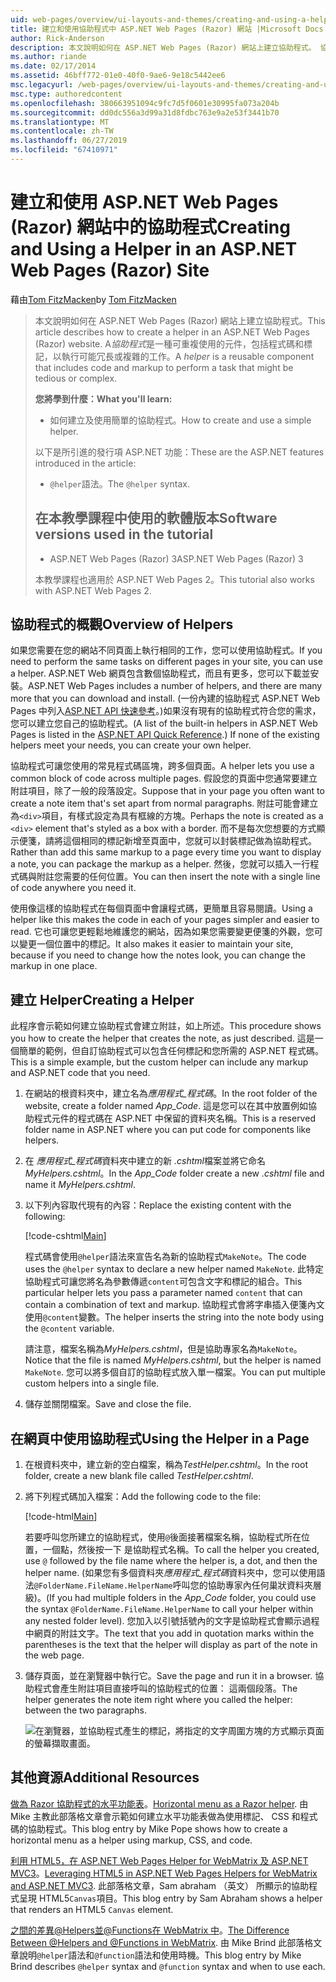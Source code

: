 ```yaml
---
uid: web-pages/overview/ui-layouts-and-themes/creating-and-using-a-helper-in-an-aspnet-web-pages-site
title: 建立和使用協助程式中 ASP.NET Web Pages (Razor) 網站 |Microsoft Docs
author: Rick-Anderson
description: 本文說明如何在 ASP.NET Web Pages (Razor) 網站上建立協助程式。 協助程式是一種可重複使用的元件，包括程式碼和標記，以效能...
ms.author: riande
ms.date: 02/17/2014
ms.assetid: 46bff772-01e0-40f0-9ae6-9e18c5442ee6
msc.legacyurl: /web-pages/overview/ui-layouts-and-themes/creating-and-using-a-helper-in-an-aspnet-web-pages-site
msc.type: authoredcontent
ms.openlocfilehash: 380663951094c9fc7d5f0601e30995fa073a204b
ms.sourcegitcommit: dd0dc556a3d99a31d8fdbc763e9a2e53f3441b70
ms.translationtype: MT
ms.contentlocale: zh-TW
ms.lasthandoff: 06/27/2019
ms.locfileid: "67410971"
---
```

# <a name="creating-and-using-a-helper-in-an-aspnet-web-pages-razor-site"></a><span data-ttu-id="e0ede-104">建立和使用 ASP.NET Web Pages (Razor) 網站中的協助程式</span><span class="sxs-lookup"><span data-stu-id="e0ede-104">Creating and Using a Helper in an ASP.NET Web Pages (Razor) Site</span></span>

<span data-ttu-id="e0ede-105">藉由[Tom FitzMacken](https://github.com/tfitzmac)</span><span class="sxs-lookup"><span data-stu-id="e0ede-105">by [Tom FitzMacken](https://github.com/tfitzmac)</span></span>

> <span data-ttu-id="e0ede-106">本文說明如何在 ASP.NET Web Pages (Razor) 網站上建立協助程式。</span><span class="sxs-lookup"><span data-stu-id="e0ede-106">This article describes how to create a helper in an ASP.NET Web Pages (Razor) website.</span></span> <span data-ttu-id="e0ede-107">A*協助程式*是一種可重複使用的元件，包括程式碼和標記，以執行可能冗長或複雜的工作。</span><span class="sxs-lookup"><span data-stu-id="e0ede-107">A *helper* is a reusable component that includes code and markup to perform a task that might be tedious or complex.</span></span>
> 
> <span data-ttu-id="e0ede-108">**您將學到什麼：**</span><span class="sxs-lookup"><span data-stu-id="e0ede-108">**What you'll learn:**</span></span> 
> 
> - <span data-ttu-id="e0ede-109">如何建立及使用簡單的協助程式。</span><span class="sxs-lookup"><span data-stu-id="e0ede-109">How to create and use a simple helper.</span></span>
> 
> <span data-ttu-id="e0ede-110">以下是所引進的發行項 ASP.NET 功能：</span><span class="sxs-lookup"><span data-stu-id="e0ede-110">These are the ASP.NET features introduced in the article:</span></span>
> 
> - <span data-ttu-id="e0ede-111">`@helper`語法。</span><span class="sxs-lookup"><span data-stu-id="e0ede-111">The `@helper` syntax.</span></span>
>   
> 
> ## <a name="software-versions-used-in-the-tutorial"></a><span data-ttu-id="e0ede-112">在本教學課程中使用的軟體版本</span><span class="sxs-lookup"><span data-stu-id="e0ede-112">Software versions used in the tutorial</span></span>
> 
> 
> - <span data-ttu-id="e0ede-113">ASP.NET Web Pages (Razor) 3</span><span class="sxs-lookup"><span data-stu-id="e0ede-113">ASP.NET Web Pages (Razor) 3</span></span>
>   
> 
> <span data-ttu-id="e0ede-114">本教學課程也適用於 ASP.NET Web Pages 2。</span><span class="sxs-lookup"><span data-stu-id="e0ede-114">This tutorial also works with ASP.NET Web Pages 2.</span></span>

## <a name="overview-of-helpers"></a><span data-ttu-id="e0ede-115">協助程式的概觀</span><span class="sxs-lookup"><span data-stu-id="e0ede-115">Overview of Helpers</span></span>

<span data-ttu-id="e0ede-116">如果您需要在您的網站不同頁面上執行相同的工作，您可以使用協助程式。</span><span class="sxs-lookup"><span data-stu-id="e0ede-116">If you need to perform the same tasks on different pages in your site, you can use a helper.</span></span> <span data-ttu-id="e0ede-117">ASP.NET Web 網頁包含數個協助程式，而且有更多，您可以下載並安裝。</span><span class="sxs-lookup"><span data-stu-id="e0ede-117">ASP.NET Web Pages includes a number of helpers, and there are many more that you can download and install.</span></span> <span data-ttu-id="e0ede-118">(一份內建的協助程式 ASP.NET Web Pages 中列入[ASP.NET API 快速參考](https://go.microsoft.com/fwlink/?LinkId=202907)。)如果沒有現有的協助程式符合您的需求，您可以建立您自己的協助程式。</span><span class="sxs-lookup"><span data-stu-id="e0ede-118">(A list of the built-in helpers in ASP.NET Web Pages is listed in the [ASP.NET API Quick Reference](https://go.microsoft.com/fwlink/?LinkId=202907).) If none of the existing helpers meet your needs, you can create your own helper.</span></span>

<span data-ttu-id="e0ede-119">協助程式可讓您使用的常見程式碼區塊，跨多個頁面。</span><span class="sxs-lookup"><span data-stu-id="e0ede-119">A helper lets you use a common block of code across multiple pages.</span></span> <span data-ttu-id="e0ede-120">假設您的頁面中您通常要建立附註項目，除了一般的段落設定。</span><span class="sxs-lookup"><span data-stu-id="e0ede-120">Suppose that in your page you often want to create a note item that's set apart from normal paragraphs.</span></span> <span data-ttu-id="e0ede-121">附註可能會建立為`<div>`項目，有樣式設定為具有框線的方塊。</span><span class="sxs-lookup"><span data-stu-id="e0ede-121">Perhaps the note is created as a `<div>` element that's styled as a box with a border.</span></span> <span data-ttu-id="e0ede-122">而不是每次您想要的方式顯示便箋，請將這個相同的標記新增至頁面中，您就可以封裝標記做為協助程式。</span><span class="sxs-lookup"><span data-stu-id="e0ede-122">Rather than add this same markup to a page every time you want to display a note, you can package the markup as a helper.</span></span> <span data-ttu-id="e0ede-123">然後，您就可以插入一行程式碼與附註您需要的任何位置。</span><span class="sxs-lookup"><span data-stu-id="e0ede-123">You can then insert the note with a single line of code anywhere you need it.</span></span>

<span data-ttu-id="e0ede-124">使用像這樣的協助程式在每個頁面中會讓程式碼，更簡單且容易閱讀。</span><span class="sxs-lookup"><span data-stu-id="e0ede-124">Using a helper like this makes the code in each of your pages simpler and easier to read.</span></span> <span data-ttu-id="e0ede-125">它也可讓您更輕鬆地維護您的網站，因為如果您需要變更便箋的外觀，您可以變更一個位置中的標記。</span><span class="sxs-lookup"><span data-stu-id="e0ede-125">It also makes it easier to maintain your site, because if you need to change how the notes look, you can change the markup in one place.</span></span>

## <a name="creating-a-helper"></a><span data-ttu-id="e0ede-126">建立 Helper</span><span class="sxs-lookup"><span data-stu-id="e0ede-126">Creating a Helper</span></span>

<span data-ttu-id="e0ede-127">此程序會示範如何建立協助程式會建立附註，如上所述。</span><span class="sxs-lookup"><span data-stu-id="e0ede-127">This procedure shows you how to create the helper that creates the note, as just described.</span></span> <span data-ttu-id="e0ede-128">這是一個簡單的範例，但自訂協助程式可以包含任何標記和您所需的 ASP.NET 程式碼。</span><span class="sxs-lookup"><span data-stu-id="e0ede-128">This is a simple example, but the custom helper can include any markup and ASP.NET code that you need.</span></span>

1. <span data-ttu-id="e0ede-129">在網站的根資料夾中，建立名為*應用程式\_程式碼*。</span><span class="sxs-lookup"><span data-stu-id="e0ede-129">In the root folder of the website, create a folder named *App\_Code*.</span></span> <span data-ttu-id="e0ede-130">這是您可以在其中放置例如協助程式元件的程式碼在 ASP.NET 中保留的資料夾名稱。</span><span class="sxs-lookup"><span data-stu-id="e0ede-130">This is a reserved folder name in ASP.NET where you can put code for components like helpers.</span></span>
2. <span data-ttu-id="e0ede-131">在 *應用程式\_程式碼*資料夾中建立的新 *.cshtml*檔案並將它命名*MyHelpers.cshtml*。</span><span class="sxs-lookup"><span data-stu-id="e0ede-131">In the *App\_Code* folder create a new *.cshtml* file and name it *MyHelpers.cshtml*.</span></span>
3. <span data-ttu-id="e0ede-132">以下列內容取代現有的內容：</span><span class="sxs-lookup"><span data-stu-id="e0ede-132">Replace the existing content with the following:</span></span>

    [!code-cshtml[Main](creating-and-using-a-helper-in-an-aspnet-web-pages-site/samples/sample1.cshtml)]

    <span data-ttu-id="e0ede-133">程式碼會使用`@helper`語法來宣告名為新的協助程式`MakeNote`。</span><span class="sxs-lookup"><span data-stu-id="e0ede-133">The code uses the `@helper` syntax to declare a new helper named `MakeNote`.</span></span> <span data-ttu-id="e0ede-134">此特定協助程式可讓您將名為參數傳遞`content`可包含文字和標記的組合。</span><span class="sxs-lookup"><span data-stu-id="e0ede-134">This particular helper lets you pass a parameter named `content` that can contain a combination of text and markup.</span></span> <span data-ttu-id="e0ede-135">協助程式會將字串插入便箋內文使用`@content`變數。</span><span class="sxs-lookup"><span data-stu-id="e0ede-135">The helper inserts the string into the note body using the `@content` variable.</span></span>

    <span data-ttu-id="e0ede-136">請注意，檔案名稱為*MyHelpers.cshtml*，但是協助專家名為`MakeNote`。</span><span class="sxs-lookup"><span data-stu-id="e0ede-136">Notice that the file is named *MyHelpers.cshtml*, but the helper is named `MakeNote`.</span></span> <span data-ttu-id="e0ede-137">您可以將多個自訂的協助程式放入單一檔案。</span><span class="sxs-lookup"><span data-stu-id="e0ede-137">You can put multiple custom helpers into a single file.</span></span>
4. <span data-ttu-id="e0ede-138">儲存並關閉檔案。</span><span class="sxs-lookup"><span data-stu-id="e0ede-138">Save and close the file.</span></span>

## <a name="using-the-helper-in-a-page"></a><span data-ttu-id="e0ede-139">在網頁中使用協助程式</span><span class="sxs-lookup"><span data-stu-id="e0ede-139">Using the Helper in a Page</span></span>

1. <span data-ttu-id="e0ede-140">在根資料夾中，建立新的空白檔案，稱為*TestHelper.cshtml*。</span><span class="sxs-lookup"><span data-stu-id="e0ede-140">In the root folder, create a new blank file called *TestHelper.cshtml*.</span></span>
2. <span data-ttu-id="e0ede-141">將下列程式碼加入檔案：</span><span class="sxs-lookup"><span data-stu-id="e0ede-141">Add the following code to the file:</span></span>

    [!code-html[Main](creating-and-using-a-helper-in-an-aspnet-web-pages-site/samples/sample2.html)]

    <span data-ttu-id="e0ede-142">若要呼叫您所建立的協助程式，使用`@`後面接著檔案名稱，協助程式所在位置，一個點，然後按一下 是協助程式名稱。</span><span class="sxs-lookup"><span data-stu-id="e0ede-142">To call the helper you created, use `@` followed by the file name where the helper is, a dot, and then the helper name.</span></span> <span data-ttu-id="e0ede-143">(如果您有多個資料夾*應用程式\_程式碼*資料夾中，您可以使用語法`@FolderName.FileName.HelperName`呼叫您的協助專家內任何巢狀資料夾層級)。</span><span class="sxs-lookup"><span data-stu-id="e0ede-143">(If you had multiple folders in the *App\_Code* folder, you could use the syntax `@FolderName.FileName.HelperName` to call your helper within any nested folder level).</span></span> <span data-ttu-id="e0ede-144">您加入以引號括號內的文字是協助程式會顯示過程中網頁的附註文字。</span><span class="sxs-lookup"><span data-stu-id="e0ede-144">The text that you add in quotation marks within the parentheses is the text that the helper will display as part of the note in the web page.</span></span>
3. <span data-ttu-id="e0ede-145">儲存頁面，並在瀏覽器中執行它。</span><span class="sxs-lookup"><span data-stu-id="e0ede-145">Save the page and run it in a browser.</span></span> <span data-ttu-id="e0ede-146">協助程式會產生附註項目直接呼叫的協助程式的位置： 這兩個段落。</span><span class="sxs-lookup"><span data-stu-id="e0ede-146">The helper generates the note item right where you called the helper: between the two paragraphs.</span></span>

    ![在瀏覽器，並協助程式產生的標記，將指定的文字周圍方塊的方式顯示頁面的螢幕擷取畫面。](creating-and-using-a-helper-in-an-aspnet-web-pages-site/_static/image1.png)

## <a name="additional-resources"></a><span data-ttu-id="e0ede-148">其他資源</span><span class="sxs-lookup"><span data-stu-id="e0ede-148">Additional Resources</span></span>

<span data-ttu-id="e0ede-149">[做為 Razor 協助程式的水平功能表](http://mikepope.com/blog/DisplayBlog.aspx?permalink=2341)。</span><span class="sxs-lookup"><span data-stu-id="e0ede-149">[Horizontal menu as a Razor helper](http://mikepope.com/blog/DisplayBlog.aspx?permalink=2341).</span></span> <span data-ttu-id="e0ede-150">由 Mike 主教此部落格文章會示範如何建立水平功能表做為使用標記、 CSS 和程式碼的協助程式。</span><span class="sxs-lookup"><span data-stu-id="e0ede-150">This blog entry by Mike Pope shows how to create a horizontal menu as a helper using markup, CSS, and code.</span></span>

<span data-ttu-id="e0ede-151">[利用 HTML5，在 ASP.NET Web Pages Helper for WebMatrix 及 ASP.NET MVC3](http://geekswithblogs.net/wildturtle/archive/2010/11/08/html5-in-asp.net-web-pages-helpers-for-webmatrix-and_aspnet_mvc3.aspx)。</span><span class="sxs-lookup"><span data-stu-id="e0ede-151">[Leveraging HTML5 in ASP.NET Web Pages Helpers for WebMatrix and ASP.NET MVC3](http://geekswithblogs.net/wildturtle/archive/2010/11/08/html5-in-asp.net-web-pages-helpers-for-webmatrix-and_aspnet_mvc3.aspx).</span></span> <span data-ttu-id="e0ede-152">此部落格文章，Sam abraham （英文） 所顯示的協助程式呈現 HTML5`Canvas`項目。</span><span class="sxs-lookup"><span data-stu-id="e0ede-152">This blog entry by Sam Abraham shows a helper that renders an HTML5 `Canvas` element.</span></span>

<span data-ttu-id="e0ede-153">[之間的差異@Helpers並@Functions在 WebMatrix 中](http://www.mikesdotnetting.com/Article/173/The-Difference-Between-@Helpers-and-@Functions-In-WebMatrix)。</span><span class="sxs-lookup"><span data-stu-id="e0ede-153">[The Difference Between @Helpers and @Functions in WebMatrix](http://www.mikesdotnetting.com/Article/173/The-Difference-Between-@Helpers-and-@Functions-In-WebMatrix).</span></span> <span data-ttu-id="e0ede-154">由 Mike Brind 此部落格文章說明`@helper`語法和`@function`語法和使用時機。</span><span class="sxs-lookup"><span data-stu-id="e0ede-154">This blog entry by Mike Brind describes `@helper` syntax and `@function` syntax and when to use each.</span></span>
